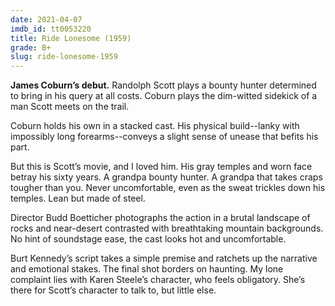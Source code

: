 ```yaml
---
date: 2021-04-07
imdb_id: tt0053220
title: Ride Lonesome (1959)
grade: B+
slug: ride-lonesome-1959
---
```


**James Coburn’s debut.** Randolph Scott plays a bounty hunter determined to bring in his query at all costs. Coburn plays the dim-witted sidekick of a man Scott meets on the trail.

<!-- end -->

Coburn holds his own in a stacked cast. His physical build--lanky with impossibly long forearms--conveys a slight sense of unease that befits his part.

But this is Scott’s movie, and I loved him. His gray temples and worn face betray his sixty years. A grandpa bounty hunter. A grandpa that takes craps tougher than you. Never uncomfortable, even as the sweat trickles down his temples. Lean but made of steel.

Director Budd Boetticher photographs the action in a brutal landscape of rocks and near-desert contrasted with breathtaking mountain backgrounds. No hint of soundstage ease, the cast looks hot and uncomfortable.

Burt Kennedy’s script takes a simple premise and ratchets up the narrative and emotional stakes. The final shot borders on haunting. My lone complaint lies with Karen Steele’s character, who feels obligatory. She’s there for Scott’s character to talk to, but little else.